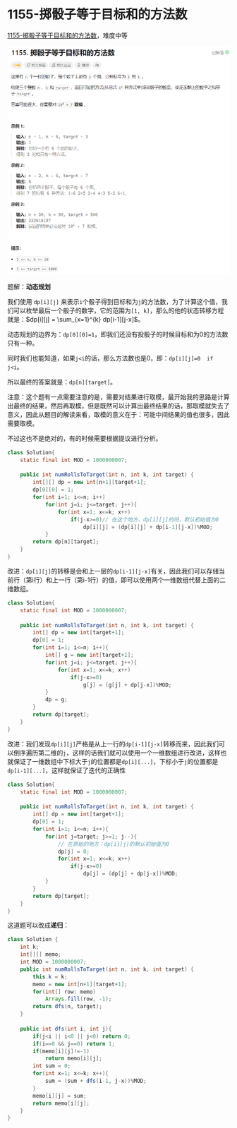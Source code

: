 # 1155-掷骰子等于目标和的方法数

[1155-掷骰子等于目标和的方法数](https://leetcode.cn/problems/number-of-dice-rolls-with-target-sum/description/?envType=daily-question&envId=2023-10-24)，难度中等

![image-20231025144050095](https://raw.githubusercontent.com/lqyspace/mypic/master/PicBed/202310251440375.png)

题解：**动态规划**

我们使用 `dp[i][j]` 来表示`i`个骰子得到目标和为`j`的方法数，为了计算这个值，我们可以枚举最后一个骰子的数字，它的范围为`[1, k]`，那么的他的状态转移方程就是：$dp[i][j] = \sum_{x=1}^{k} dp[i-1][j-x]$。

动态规划的边界为：`dp[0][0]=1`，即我们还没有投骰子的时候目标和为0的方法数只有一种。

同时我们也能知道，如果`j<i`的话，那么方法数也是0，即：`dp[i][j]=0  if  j<i`。

所以最终的答案就是：`dp[n][target]`。

注意：这个题有一点需要注意的是，需要对结果进行取模，最开始我的思路是计算出最终的结果，然后再取模，但是既然可以计算出最终结果的话，那取模就失去了意义，因此从题目的解读来看，取模的意义在于：可能中间结果的值也很多，因此需要取模。

不过这也不是绝对的，有的时候需要根据提议进行分析。

```java
class Solution{
    static final int MOD = 1000000007;
    
    public int numRollsToTarget(int n, int k, int target) {
        int[][] dp = new int[n+1][target+1];
        dp[0][0] = 1;
        for(int i=1; i<=n; i++)
            for(int j=i; j<=target; j++){
                for(int x=1; x<=k; x++)
                    if(j-x>=0)// 在这个地方，dp[i][j]的吗，默认初始值为0
                		dp[i][j] = (dp[i][j] + dp[i-1][j-x])%MOD;
            }
        return dp[n][target];
    }
}
```

改进：`dp[i][j]`的转移是会和上一层的`dp[i-1][j-x]`有关，因此我们可以存储当前行（第i行）和上一行（第i-1行）的值，即可以使用两个一维数组代替上面的二维数组。

```java
class Solution{
    static final int MOD = 1000000007;
    
    public int numRollsToTarget(int n, int k, int target) {
        int[] dp = new int[target+1];
        dp[0] = 1;
        for(int i=1; i<=n; i++){
            int[] g = new int[target+1];
            for(int j=i; j<=target; j++){
                for(int x=1; x<=k; x++)
                    if(j-x>=0)
                		g[j] = (g[j] + dp[j-x])%MOD;
            }
            dp = g;
        }
        return dp[target];
    }
}
```

改进：我们发现`dp[i][j]`严格是从上一行的`dp[i-1][j-x]`转移而来，因此我们可以倒序遍历第二维的`j`，这样的话我们就可以使用一个一维数组进行改进，这样也就保证了一维数组中下标大于`j`的位置都是`dp[i][...]`，下标小于`j`的位置都是`dp[i-1][...]`，这样就保证了迭代的正确性

```java
class Solution{
    static final int MOD = 1000000007;
    
    public int numRollsToTarget(int n, int k, int target) {
        int[] dp = new int[target+1];
        dp[0] = 1;
        for(int i=1; i<=n; i++){
            for(int j=target; j>=1; j--){
                // 在原始的地方：dp[i][j]的默认初始值为0
                dp[j] = 0;
                for(int x=1; x<=k; x++)
                    if(j-x>=0)
                		dp[j] = (dp[j] + dp[j-x])%MOD;
            }
        }
        return dp[target];
    }
}
```

这道题可以改成**递归**：

```java
class Solution {
    int k;
    int[][] memo;
    int MOD = 1000000007;
    public int numRollsToTarget(int n, int k, int target) {
        this.k = k;
        memo = new int[n+1][target+1];
        for(int[] row: memo)
            Arrays.fill(row, -1);
        return dfs(n, target);
    }

    public int dfs(int i, int j){
        if(j<i || i<0 || j<0) return 0;
        if(i==0 && j==0) return 1;
        if(memo[i][j]!=-1)
            return memo[i][j];
        int sum = 0;
        for(int x=1; x<=k; x++){
            sum = (sum + dfs(i-1, j-x))%MOD;
        }
        memo[i][j] = sum;
        return memo[i][j];
    }
}
```

